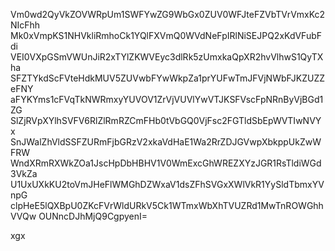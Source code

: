 Vm0wd2QyVkZOVWRpUm1SWFYwZG9WbGx0ZUV0WFJteFZVbTVrVmxKc2NIcFhh
Mk0xVmpKS1NHVkliRmhoCk1YQlFXVmQ0WVdNeFpIRlNiSEJPQ2xKdVFubFdi
VEI0VXpGSmVWUnJiR2xTYlZKWVEyc3dlRk5zUmxkaQpXR2hvVlhwS1QyTXha
SFZTYkdScFVteHdkMUV5ZUVwbFYwWkpZa1prYUFwTmJFVjNWbFJKZUZZeFNY
aFYKYms1cFVqTkNWRmxyYUVOV1ZrVjVUVlYwVTJKSFVscFpNRnByVjBGd1ZG
SlZjRVpXYlhSVFV6RlZlRmRZCmFHb0tVbGQ0VjFsc2FGTldSbEpWVTIwNVYx
SnJWalZhVldSSFZURmFjbGRzV2xkaVdHaE1Wa2RrZDJGVwpXbkppUkZwWFRW
WndXRmRXWkZOa1JscHpDbHBHV1V0WmExcGhWREZXYzJGR1RsTldiWGd3VkZa
U1UxUXkKU2toVmJHeFlWMGhDZWxaV1dsZFhSVGxXWlVkR1YySldTbmxYVnpG
clpHeE5lQXBpU0ZKcFVrWldURkV5Ck1WTmxWbXhTVUZRd1MwTnROWGhhVVQw
OUNncDJhMjQ9CgpyenI=

xgx